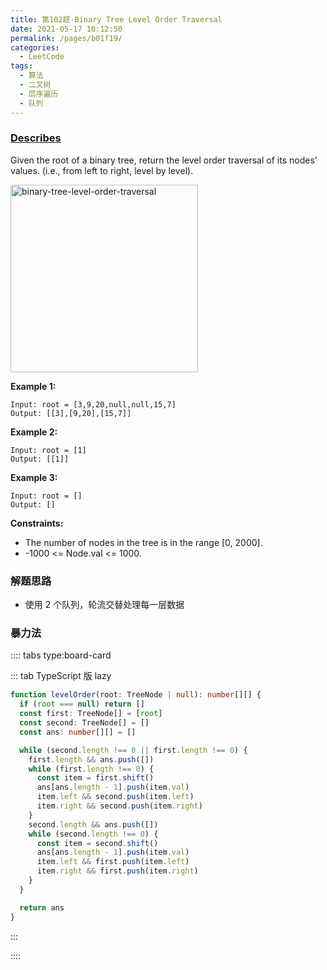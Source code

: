 ```yaml
---
title: 第102题-Binary Tree Level Order Traversal
date: 2021-05-17 10:12:50
permalink: /pages/b01f19/
categories:
  - LeetCode
tags:
  - 算法
  - 二叉树
  - 层序遍历
  - 队列
---
```


### [Describes](https://leetcode-cn.com/problems/binary-tree-level-order-traversal/)

Given the <span class="span-shadow">root</span> of a binary tree, return the level order traversal of its nodes' values. (i.e., from left to right, level by level).

<!-- more -->

<img src="https://cdn.jsdelivr.net/gh/xiaojun996/CDN/images/leetcode/binary-tree-level-order-traversal.jpeg" alt="binary-tree-level-order-traversal" width="300" >

**Example 1:**

```
Input: root = [3,9,20,null,null,15,7]
Output: [[3],[9,20],[15,7]]
```

**Example 2:**

```
Input: root = [1]
Output: [[1]]
```

**Example 3:**

```
Input: root = []
Output: []
```

**Constraints:**

- The number of nodes in the tree is in the range <span class="span-shadow">[0, 2000]</span>.
- <span class="span-shadow">-1000 <= Node.val <= 1000</span>.

### 解题思路

- 使用 2 个队列，轮流交替处理每一层数据

### 暴力法

:::: tabs type:board-card

::: tab TypeScript 版 lazy

```TypeScript
function levelOrder(root: TreeNode | null): number[][] {
  if (root === null) return []
  const first: TreeNode[] = [root]
  const second: TreeNode[] = []
  const ans: number[][] = []

  while (second.length !== 0 || first.length !== 0) {
    first.length && ans.push([])
    while (first.length !== 0) {
      const item = first.shift()
      ans[ans.length - 1].push(item.val)
      item.left && second.push(item.left)
      item.right && second.push(item.right)
    }
    second.length && ans.push([])
    while (second.length !== 0) {
      const item = second.shift()
      ans[ans.length - 1].push(item.val)
      item.left && first.push(item.left)
      item.right && first.push(item.right)
    }
  }

  return ans
}

```

:::

::::
